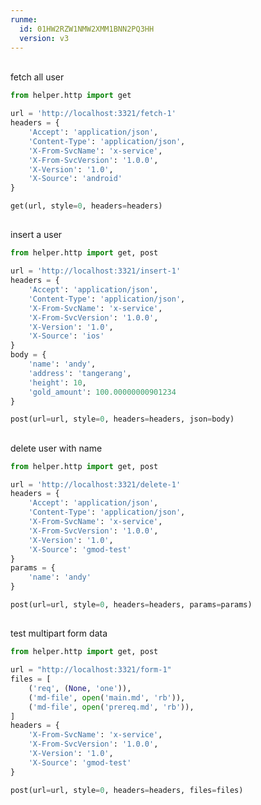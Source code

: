 ```yaml
---
runme:
  id: 01HW2RZW1NMW2XMM1BNN2PQ3HH
  version: v3
---
```


<br/> 
fetch all user

```python {"id":"01HW2XM5RKHM2WJHFPTTKDQ057","interactive":"false","mimeType":"text/x-json"}
from helper.http import get

url = 'http://localhost:3321/fetch-1'
headers = {
    'Accept': 'application/json',
    'Content-Type': 'application/json',
    'X-From-SvcName': 'x-service',
    'X-From-SvcVersion': '1.0.0',
    'X-Version': '1.0',
    'X-Source': 'android'
}

get(url, style=0, headers=headers)
```

## 

insert a user

```python {"id":"01HW39Y545VB3R2QSTE1X29X9G","interactive":"false","mimeType":"text/x-json"}
from helper.http import get, post

url = 'http://localhost:3321/insert-1'
headers = {
    'Accept': 'application/json',
    'Content-Type': 'application/json',
    'X-From-SvcName': 'x-service',
    'X-From-SvcVersion': '1.0.0',
    'X-Version': '1.0',
    'X-Source': 'ios'
}
body = {
    'name': 'andy',
    'address': 'tangerang',
    'height': 10,
    'gold_amount': 100.00000000901234
}

post(url=url, style=0, headers=headers, json=body)
```

## 

delete user with name

```python {"id":"01HW3FFB9CTGS1CD3VJS9MM6V2","interactive":"false","mimeType":"text/x-json"}
from helper.http import get, post

url = 'http://localhost:3321/delete-1'
headers = {
    'Accept': 'application/json',
    'Content-Type': 'application/json',
    'X-From-SvcName': 'x-service',
    'X-From-SvcVersion': '1.0.0',
    'X-Version': '1.0',
    'X-Source': 'gmod-test'
}
params = {
    'name': 'andy'
}

post(url=url, style=0, headers=headers, params=params)
```

## 

test multipart form data

```python {"id":"01HW3BASFFKS3GSH3YJ6KEVG71","interactive":"false","mimeType":"text/x-json"}
from helper.http import get, post

url = "http://localhost:3321/form-1"
files = [
    ('req', (None, 'one')),
    ('md-file', open('main.md', 'rb')),
    ('md-file', open('prereq.md', 'rb')),
]
headers = {
    'X-From-SvcName': 'x-service',
    'X-From-SvcVersion': '1.0.0',
    'X-Version': '1.0',
    'X-Source': 'gmod-test'
}

post(url=url, style=0, headers=headers, files=files)
```